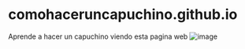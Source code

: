 # comohaceruncapuchino.github.io
Aprende a hacer un capuchino viendo esta pagina web
![image](https://github.com/BraCamilo/comohaceruncapuchino.github.io/assets/108111052/17dec465-e3ad-4415-8cee-e0cd15baf3c1)
